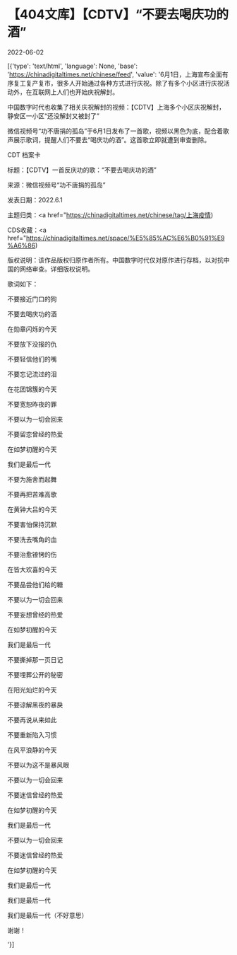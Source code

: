 # 【404文库】【CDTV】“不要去喝庆功的酒”

2022-06-02

[{'type': 'text/html', 'language': None, 'base': 'https://chinadigitaltimes.net/chinese/feed', 'value': '6月1日，上海宣布全面有序复工复产复市，很多人开始通过各种方式进行庆祝。除了有多个小区进行庆祝活动外，在互联网上人们也开始庆祝解封。

中国数字时代也收集了相关庆祝解封的视频：【CDTV】上海多个小区庆祝解封，静安区一小区“还没解封又被封了”

微信视频号“功不唐捐的孤岛”于6月1日发布了一首歌，视频以黑色为底，配合着歌声展示歌词，提醒人们不要去“喝庆功的酒”。这首歌立即就遭到审查删除。





CDT 档案卡

标题：【CDTV】一首反庆功的歌：“不要去喝庆功的酒”

来源：微信视频号“功不唐捐的孤岛”

发表日期：2022.6.1

主题归类：<a href="https://chinadigitaltimes.net/chinese/tag/上海疫情)

CDS收藏：<a href="https://chinadigitaltimes.net/space/%E5%85%AC%E6%B0%91%E9%A6%86)

版权说明：该作品版权归原作者所有。中国数字时代仅对原作进行存档，以对抗中国的网络审查。详细版权说明。





歌词如下：



不要接近门口的狗

不要去喝庆功的酒

在勋章闪烁的今天

不要放下没报的仇

不要轻信他们的嘴

不要忘记流过的泪

在花团锦簇的今天

不要宽恕昨夜的罪

不要以为一切会回来

不要留恋曾经的热爱

在如梦初醒的今天

我们是最后一代

不要为施舍而起舞

不要再把苦难高歌

在黄钟大吕的今天

不要害怕保持沉默

不要洗去嘴角的血

不要治愈镣铐的伤

在皆大欢喜的今天

不要品尝他们给的糖

不要以为一切会回来

不要妄想曾经的热爱

在如梦初醒的今天

我们是最后一代

不要撕掉那一页日记

不要埋葬公开的秘密

在阳光灿烂的今天

不要谅解黑夜的暴戾

不要再说从来如此

不要重新陷入习惯

在风平浪静的今天

不要以为这不是暴风眼

不要以为一切会回来

不要迷信曾经的热爱

在如梦初醒的今天

我们是最后一代

不要以为一切会回来

不要迷信曾经的热爱

在如梦初醒的今天

我们是最后一代

我们是最后一代

我们是最后一代（不好意思）

谢谢！



'}]
